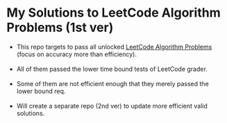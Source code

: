 # My Solutions to LeetCode Algorithm Problems (1st ver)

- This repo targets to pass all unlocked
  <a href="https://leetcode.com/problemset/algorithms/">LeetCode Algorithm Problems</a>
  (focus on accuracy more than efficiency).
<br><br>
- All of them passed the lower time bound tests of LeetCode grader.
<br><br>
- Some of them are not efficient enough that they merely passed the lower bound req.
<br><br>
- Will create a separate repo (2nd ver) to update more efficient valid solutions.
